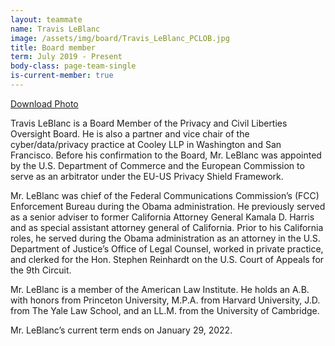 ```yaml
---
layout: teammate
name: Travis LeBlanc
image: /assets/img/board/Travis_LeBlanc_PCLOB.jpg
title: Board member
term: July 2019 - Present
body-class: page-team-single
is-current-member: true
---
```

[Download Photo](https://raw.githubusercontent.com/18F/pclob/master/assets/img/board/Travis_LeBlanc_PCLOB.jpg)  


Travis LeBlanc is a Board Member of the Privacy and Civil Liberties Oversight Board. He is also a partner and vice chair of the cyber/data/privacy practice at Cooley LLP in Washington and San Francisco. Before his confirmation to the Board, Mr. LeBlanc was appointed by the U.S. Department of Commerce and the European Commission to serve as an arbitrator under the EU-US Privacy Shield Framework. 

Mr. LeBlanc was chief of the Federal Communications Commission’s (FCC) Enforcement Bureau during the Obama administration. He previously served as a senior adviser to former California Attorney General Kamala D. Harris and as special assistant attorney general of California. Prior to his California roles, he served during the Obama administration as an attorney in the U.S. Department of Justice’s Office of Legal Counsel, worked in private practice, and clerked for the Hon. Stephen Reinhardt on the U.S. Court of Appeals for the 9th Circuit.

Mr. LeBlanc is a member of the American Law Institute. He holds an A.B. with honors from Princeton University, M.P.A. from Harvard University, J.D. from The Yale Law School, and an LL.M. from the University of Cambridge.

Mr. LeBlanc’s current term ends on January 29, 2022.

